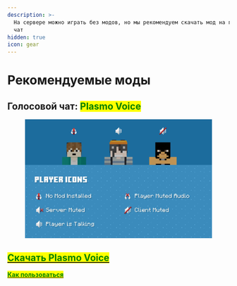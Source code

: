 ```yaml
---
description: >-
  На сервере можно играть без модов, но мы рекомендуем скачать мод на голосовой
  чат
hidden: true
icon: gear
---
```


# Рекомендуемые моды

## Голосовой чат: <mark style="color:green;">Plasmo Voice</mark>

<figure><img src="../../.gitbook/assets/JbWCjLK.jpg" alt=""><figcaption></figcaption></figure>

## [<mark style="color:green;">**Скачать Plasmo Voice**</mark>](https://modrinth.com/mod/plasmo-voice)

[<mark style="color:green;">**Как пользоваться**</mark>](../voice.md)
